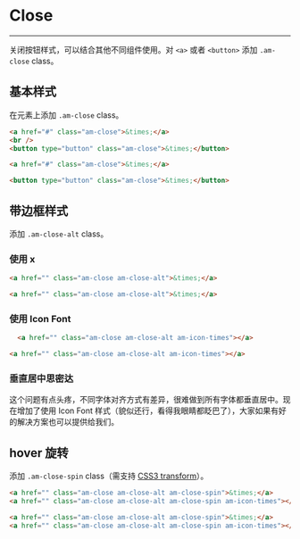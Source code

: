 # Close
---

关闭按钮样式，可以结合其他不同组件使用。对 `<a>` 或者 `<button>` 添加 `.am-close` class。


## 基本样式

在元素上添加 `.am-close` class。

`````html
<a href="#" class="am-close">&times;</a>
<br />
<button type="button" class="am-close">&times;</button>
`````

```html
<a href="#" class="am-close">&times;</a>

<button type="button" class="am-close">&times;</button>
```


## 带边框样式

添加 `.am-close-alt` class。

### 使用 x

`````html
<a href="" class="am-close am-close-alt">&times;</a>
`````

```html
<a href="" class="am-close am-close-alt">&times;</a>
```

### 使用 Icon Font

`````html
  <a href="" class="am-close am-close-alt am-icon-times"></a>
`````

```html
<a href="" class="am-close am-close-alt am-icon-times"></a>
```

### 垂直居中思密达

<div class="am-alert am-alert-warning">
这个问题有点头疼，不同字体对齐方式有差异，很难做到所有字体都垂直居中。现在增加了使用 Icon Font 样式（貌似还行，看得我眼睛都眨巴了），大家如果有好的解决方案也可以提供给我们。
</div>

## hover 旋转

添加 `.am-close-spin` class（需支持 [CSS3 transform](https://developer.mozilla.org/zh-CN/docs/Web/CSS/transform#.E6.97.8B.E8.BD.AC)）。

`````html
<a href="" class="am-close am-close-alt am-close-spin">&times;</a>
<a href="" class="am-close am-close-alt am-close-spin am-icon-times"></a>
`````

```html
<a href="" class="am-close am-close-alt am-close-spin">&times;</a>
<a href="" class="am-close am-close-alt am-close-spin am-icon-times"></a>
```
